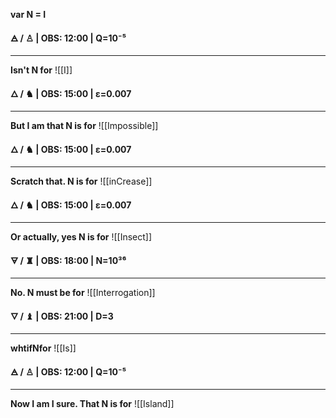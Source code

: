 
**var N = I** 

**🜁  / ♙ | OBS: 12:00 | Q=10⁻⁵**
****
**Isn't N for** 
![[I]]

**🜂 / ♞  | OBS: 15:00 | ε=0.007**
****
**But I am that N is for**
![[Impossible]]

**🜂 / ♞  | OBS: 15:00 | ε=0.007**
****
**Scratch that. N is for**
![[inCrease]]

**🜂 / ♞  | OBS: 15:00 | ε=0.007**
****
**Or actually, yes N is for**
![[Insect]]

**🜃 / ♜  | OBS: 18:00 | N=10³⁶**
****
**No. N must be for**
![[Interrogation]]

**🜄 / ♝ | OBS: 21:00 | D=3**
****
**whtifNfor**
![[Is]]

**🜁  / ♙ | OBS: 12:00 | Q=10⁻⁵**
****
**Now I am I sure. That N is for** 
![[Island]]
